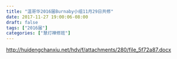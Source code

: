 ```yaml
---
title: "温哥华2016届Burnaby小组11月29日共修"
date: 2017-11-27 19:00:06-08:00
draft: false
tags: ["2016届"]
categories: ["慧灯禅修班"]
---
```

http://huidengchanxiu.net/hdv/f/attachments/280/file_5f72a87.docx
